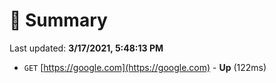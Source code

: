 # 📖 Summary
Last updated: **3/17/2021, 5:48:13 PM**

- `GET` [https://google.com](https://google.com) - **Up** (122ms)
